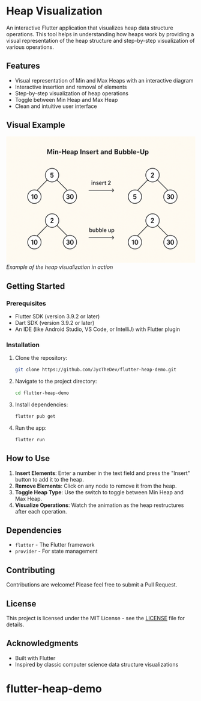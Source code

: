 # Heap Visualization

An interactive Flutter application that visualizes heap data structure operations. This tool helps in understanding how heaps work by providing a visual representation of the heap structure and step-by-step visualization of various operations.

## Features

- Visual representation of Min and Max Heaps with an interactive diagram
- Interactive insertion and removal of elements
- Step-by-step visualization of heap operations
- Toggle between Min Heap and Max Heap
- Clean and intuitive user interface

## Visual Example

![Heap Diagram](assets/heap_diagram.png)
_Example of the heap visualization in action_

## Getting Started

### Prerequisites

- Flutter SDK (version 3.9.2 or later)
- Dart SDK (version 3.9.2 or later)
- An IDE (like Android Studio, VS Code, or IntelliJ) with Flutter plugin

### Installation

1. Clone the repository:

   ```bash
   git clone https://github.com/JycTheDev/flutter-heap-demo.git
   ```

2. Navigate to the project directory:

   ```bash
   cd flutter-heap-demo
   ```

3. Install dependencies:

   ```bash
   flutter pub get
   ```

4. Run the app:
   ```bash
   flutter run
   ```

## How to Use

1. **Insert Elements**: Enter a number in the text field and press the "Insert" button to add it to the heap.
2. **Remove Elements**: Click on any node to remove it from the heap.
3. **Toggle Heap Type**: Use the switch to toggle between Min Heap and Max Heap.
4. **Visualize Operations**: Watch the animation as the heap restructures after each operation.

## Dependencies

- `flutter` - The Flutter framework
- `provider` - For state management

## Contributing

Contributions are welcome! Please feel free to submit a Pull Request.

## License

This project is licensed under the MIT License - see the [LICENSE](LICENSE) file for details.

## Acknowledgments

- Built with Flutter
- Inspired by classic computer science data structure visualizations

# flutter-heap-demo
